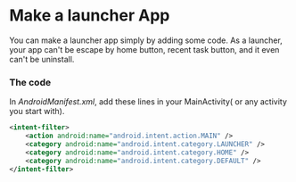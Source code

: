 # Make a launcher App

You can make a launcher app simply by adding some code. As a launcher, your app can't be escape by home button, recent task button, and it even can't be uninstall.

### The code

In *AndroidManifest.xml*, add these lines in your MainActivity( or any activity you start with).

```xml
<intent-filter>
    <action android:name="android.intent.action.MAIN" />
	<category android:name="android.intent.category.LAUNCHER" />
	<category android:name="android.intent.category.HOME" />
    <category android:name="android.intent.category.DEFAULT" />
</intent-filter>
```
